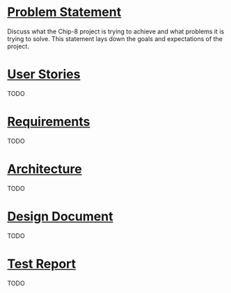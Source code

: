 <!--
SPDX-FileCopyrightText: 2023 Jason Pena <jasonpena@awkless.com>
SPDX-License-Identifier: MIT
-->

# [Problem Statement]

Discuss what the Chip-8 project is trying to achieve and what problems it is
trying to solve. This statement lays down the goals and expectations of the
project.

# [User Stories]

TODO

# [Requirements]

TODO

# [Architecture]

TODO

# [Design Document]

TODO

# [Test Report]

TODO

[Problem Statement]: https://awkless.github.io/chip-8/problem
[User Stories]: https://awkless.github.io/chip-8/userstories
[Requirements]: https://awkless.github.io/chip-8/requirements
[Architecture]: https://awkless.github.io/chip-8/architecture
[Design Document]: https://awkless.github.io/chip-8/design
[Test Report]: https://awkless.github.io/chip-8/testreport
